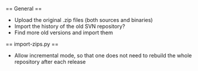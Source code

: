 == General ==

* Upload the original .zip files (both sources and binaries)
* Import the history of the old SVN repository?
* Find more old versions and import them

== import-zips.py ==

* Allow incremental mode, so that one does not need to rebuild the
  whole repository after each release

